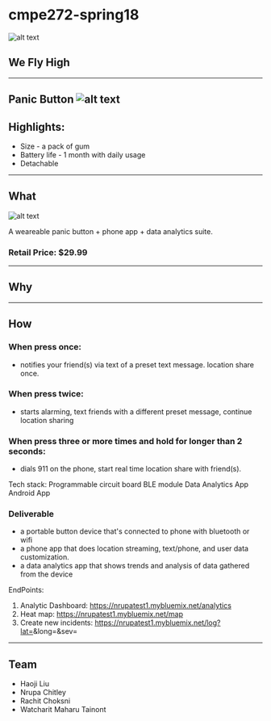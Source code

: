 # cmpe272-spring18

![alt text](https://github.com/SJSU272LabSP18/Project-Team-20/raw/master/wiki/img/logo.png "logo")

## We Fly High

---

## Panic Button ![alt text](https://github.com/SJSU272LabSP18/Project-Team-20/blob/master/wiki/img/icon.png "icon")

## Highlights:

* Size - a pack of gum
* Battery life - 1 month with daily usage
* Detachable

---

## What

![alt text](https://github.com/SJSU272LabSP18/Project-Team-20/raw/master/wiki/img/device_sketch.png "device_sketch")


A weareable panic button + phone app + data analytics suite.

### Retail Price: $29.99

---

## Why

---

## How

### When press once:
* notifies your friend(s) via text of a preset text message. location share once.

### When press twice:
* starts alarming, text friends with a different preset message, continue location sharing

### When press three or more times and hold for longer than 2 seconds:
* dials 911 on the phone, start real time location share with friend(s).

Tech stack:
Programmable circuit board
BLE module
Data Analytics App
Android App

### Deliverable
* a portable button device that's connected to phone with bluetooth or wifi
* a phone app that does location streaming, text/phone, and user data customization.
* a data analytics app that shows trends and analysis of data gathered from the device

EndPoints:
1. Analytic Dashboard: https://nrupatest1.mybluemix.net/analytics
2. Heat map: https://nrupatest1.mybluemix.net/map
3. Create new incidents: https://nrupatest1.mybluemix.net/log?lat=<LATITUDE>&long=<LONGITITUDE>&sev=<SEVERITY>

---

## Team
* Haoji Liu
* Nrupa Chitley
* Rachit Choksni
* Watcharit Maharu Tainont
